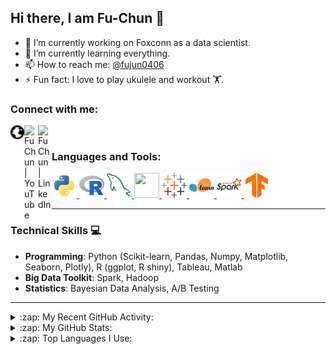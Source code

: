 ## Hi there, I am Fu-Chun 👋

- 🔭 I’m currently working on Foxconn as a data scientist.
- 🌱 I’m currently learning everything.
- 📫 How to reach me: [@fujun0406](mailto:fujun0406@gmail.com)
- ⚡ Fun fact: I love to play ukulele and workout 🏋️.

### Connect with me:

[<img align="left" alt="FuChun.com" width="22px" src="https://raw.githubusercontent.com/iconic/open-iconic/master/svg/globe.svg" />][portfolio]
[<img align="left" alt="FuChun | YouTube" width="22px" src="https://cdn.jsdelivr.net/npm/simple-icons@3.13.0/icons/gmail.svg" />][gmail]
[<img align="left" alt="FuChun | LinkedIn" width="22px" src="https://cdn.jsdelivr.net/npm/simple-icons@v3/icons/linkedin.svg" />][linkedin]

[portfolio]: https://fujun0406.github.io/fuchun_portfolio/
[gmail]: mailto:fujun0406@gmail.com
[linkedin]: https://linkedin.com/in/fu-chun-huang

<br />

### Languages and Tools:
<a href="https://www.python.org" target="_blank"> 
    <code><img width="40" height="40" src="https://github.com/devicons/devicon/blob/master/icons/python/python-original.svg"></code>
</a> 

<a href="https://www.python.org" target="_blank"> 
    <code><img width="40" height="40" src="https://github.com/devicons/devicon/blob/master/icons/r/r-original.svg"></code>
</a>   

<a href="https://www.mysql.com/" target="_blank"> 
    <code><img width="40" height="40" src="https://github.com/devicons/devicon/blob/master/icons/mysql/mysql-original.svg"></code>
</a> 

<a href="https://aws.amazon.com/?nc1=h_ls" target="_blank"> 
    <code><img width="40" height="40" src="https://cdn.iconscout.com/icon/free/png-512/aws-1869025-1583149.png"></code>
</a>   

<a href="https://www.tableau.com/" target="_blank">     
    <code><img width="40" height="40" src="https://github.com/fujun0406/fujun0406/blob/main/images/tableau-software.png"></code>
</a>    

<a href="https://scikit-learn.org/" target="_blank">     
    <code><img width="40" height="40" src="https://github.com/fujun0406/fujun0406/blob/main/images/scikit-learn.png"></code>
</a>    

<a href="https://spark.apache.org/" target="_blank">     
    <code><img width="40" height="40" src="https://github.com/fujun0406/fujun0406/blob/main/images/apache-spark.png"></code>
</a>  

<a href="https://www.tensorflow.org/" target="_blank"> 
    <code><img width="40" height="40" src="https://github.com/devicons/devicon/blob/master/icons/tensorflow/tensorflow-original.svg"></code>
</a> 

---

### Technical Skills 💻

- **Programming**: 
Python (Scikit-learn, Pandas, Numpy, Matplotlib, Seaborn, Plotly), R (ggplot, R shiny), Tableau, Matlab
- **Big Data Toolkit**:
Spark, Hadoop
- **Statistics**:
Bayesian Data Analysis, A/B Testing

---
<details>
    <summary> :zap: My Recent GitHub Activity: </summary>

<!--RECENT_ACTIVITY:start-->
1. 📔 Created new repository [fujun0406/fujun0406](https://github.com/fujun0406/fujun0406)
2. 🔱 Forked [fujun0406/amazon-sagemaker-examples](https://github.com/fujun0406/amazon-sagemaker-examples) from [aws/amazon-sagemaker-examples](https://github.com/aws/amazon-sagemaker-examples)
3. 📔 Created new repository [fujun0406/fuchun_portfolio](https://github.com/fujun0406/fuchun_portfolio)
4. 📔 Created new repository [fujun0406/fuchun_portfolio](https://github.com/fujun0406/fuchun_portfolio)
5. 📔 Created new repository [fujun0406/movie_recommendation_with_spark](https://github.com/fujun0406/movie_recommendation_with_spark)
<!--RECENT_ACTIVITY:end-->

<!--RECENT_ACTIVITY:last_update-->
Last Updated: Saturday, September 18th, 2021, 9:01:46 PM
<!--RECENT_ACTIVITY:last_update_end-->
 
</details>

<details>
    <summary> :zap: My GitHub Stats: </summary>
    <img alt="Fu-Chun's GitHub Stats" src="https://github-readme-stats-mauve-ten.vercel.app/api?username=fujun0406&show_icons=true&hide_border=true" />
</details>

<details>
    <summary> :zap: Top Languages I Use: </summary>
    <img alt="Top Languages" src="https://github-readme-stats.vercel.app/api/top-langs/?username=fujun0406&langs_count=8&layout=compact&show_icons=true&hide_border=true">
</details>


